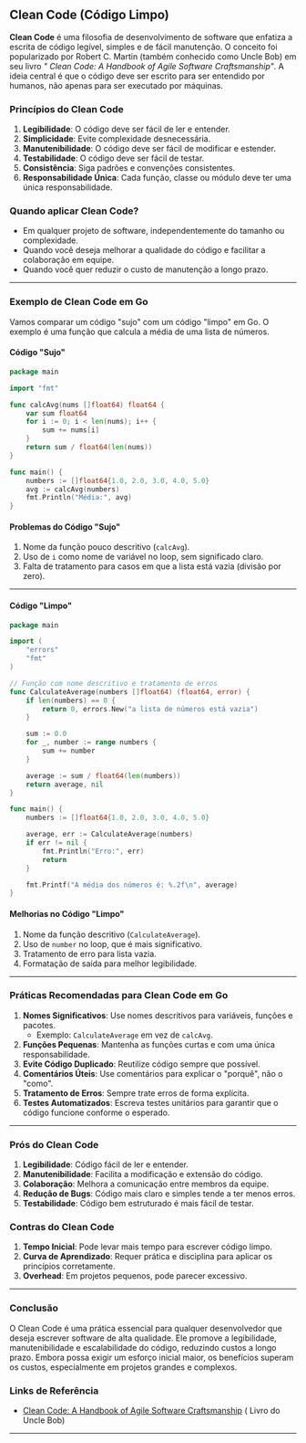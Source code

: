 ## **Clean Code (Código Limpo)**

**Clean Code** é uma filosofia de desenvolvimento de software que enfatiza a escrita de código legível, simples e de
fácil manutenção. O conceito foi popularizado por Robert C. Martin (também conhecido como Uncle Bob) em seu livro *"
Clean Code: A Handbook of Agile Software Craftsmanship"*. A ideia central é que o código deve ser escrito para ser
entendido por humanos, não apenas para ser executado por máquinas.

### **Princípios do Clean Code**

1. **Legibilidade**: O código deve ser fácil de ler e entender.
2. **Simplicidade**: Evite complexidade desnecessária.
3. **Manutenibilidade**: O código deve ser fácil de modificar e estender.
4. **Testabilidade**: O código deve ser fácil de testar.
5. **Consistência**: Siga padrões e convenções consistentes.
6. **Responsabilidade Única**: Cada função, classe ou módulo deve ter uma única responsabilidade.

### **Quando aplicar Clean Code?**

- Em qualquer projeto de software, independentemente do tamanho ou complexidade.
- Quando você deseja melhorar a qualidade do código e facilitar a colaboração em equipe.
- Quando você quer reduzir o custo de manutenção a longo prazo.

---

### **Exemplo de Clean Code em Go**

Vamos comparar um código "sujo" com um código "limpo" em Go. O exemplo é uma função que calcula a média de uma lista de
números.

#### **Código "Sujo"**

```go
package main

import "fmt"

func calcAvg(nums []float64) float64 {
	var sum float64
	for i := 0; i < len(nums); i++ {
		sum += nums[i]
	}
	return sum / float64(len(nums))
}

func main() {
	numbers := []float64{1.0, 2.0, 3.0, 4.0, 5.0}
	avg := calcAvg(numbers)
	fmt.Println("Média:", avg)
}
```

#### **Problemas do Código "Sujo"**

1. Nome da função pouco descritivo (`calcAvg`).
2. Uso de `i` como nome de variável no loop, sem significado claro.
3. Falta de tratamento para casos em que a lista está vazia (divisão por zero).

---

#### **Código "Limpo"**

```go
package main

import (
	"errors"
	"fmt"
)

// Função com nome descritivo e tratamento de erros
func CalculateAverage(numbers []float64) (float64, error) {
	if len(numbers) == 0 {
		return 0, errors.New("a lista de números está vazia")
	}

	sum := 0.0
	for _, number := range numbers {
		sum += number
	}

	average := sum / float64(len(numbers))
	return average, nil
}

func main() {
	numbers := []float64{1.0, 2.0, 3.0, 4.0, 5.0}

	average, err := CalculateAverage(numbers)
	if err != nil {
		fmt.Println("Erro:", err)
		return
	}

	fmt.Printf("A média dos números é: %.2f\n", average)
}
```

#### **Melhorias no Código "Limpo"**

1. Nome da função descritivo (`CalculateAverage`).
2. Uso de `number` no loop, que é mais significativo.
3. Tratamento de erro para lista vazia.
4. Formatação de saída para melhor legibilidade.

---

### **Práticas Recomendadas para Clean Code em Go**

1. **Nomes Significativos**: Use nomes descritivos para variáveis, funções e pacotes.
    - Exemplo: `CalculateAverage` em vez de `calcAvg`.
2. **Funções Pequenas**: Mantenha as funções curtas e com uma única responsabilidade.
3. **Evite Código Duplicado**: Reutilize código sempre que possível.
4. **Comentários Úteis**: Use comentários para explicar o "porquê", não o "como".
5. **Tratamento de Erros**: Sempre trate erros de forma explícita.
6. **Testes Automatizados**: Escreva testes unitários para garantir que o código funcione conforme o esperado.

---

### **Prós do Clean Code**

1. **Legibilidade**: Código fácil de ler e entender.
2. **Manutenibilidade**: Facilita a modificação e extensão do código.
3. **Colaboração**: Melhora a comunicação entre membros da equipe.
4. **Redução de Bugs**: Código mais claro e simples tende a ter menos erros.
5. **Testabilidade**: Código bem estruturado é mais fácil de testar.

### **Contras do Clean Code**

1. **Tempo Inicial**: Pode levar mais tempo para escrever código limpo.
2. **Curva de Aprendizado**: Requer prática e disciplina para aplicar os princípios corretamente.
3. **Overhead**: Em projetos pequenos, pode parecer excessivo.

---

### **Conclusão**

O Clean Code é uma prática essencial para qualquer desenvolvedor que deseja escrever software de alta qualidade. Ele
promove a legibilidade, manutenibilidade e escalabilidade do código, reduzindo custos a longo prazo. Embora possa exigir
um esforço inicial maior, os benefícios superam os custos, especialmente em projetos grandes e complexos.

### **Links de Referência**

- [Clean Code: A Handbook of Agile Software Craftsmanship](https://www.amazon.com/Clean-Code-Handbook-Software-Craftsmanship/dp/0132350882) (
  Livro do Uncle Bob)

---

